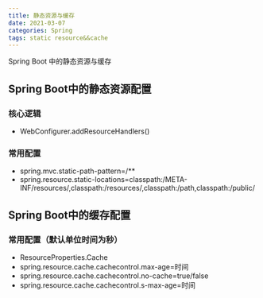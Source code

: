 ```yaml
---
title: 静态资源与缓存
date: 2021-03-07
categories: Spring
tags: static resource&&cache
---
```


Spring Boot 中的静态资源与缓存

<!--more-->

## Spring Boot中的静态资源配置

### 核心逻辑

- WebConfigurer.addResourceHandlers()

### 常用配置

- spring.mvc.static-path-pattern=/**
- spring.resource.static-locations=classpath:/META-INF/resources/,classpath:/resources/,classpath:/path,classpath:/public/

## Spring Boot中的缓存配置

### 常用配置（默认单位时间为秒）

- ResourceProperties.Cache
- spring.resource.cache.cachecontrol.max-age=时间
- spring.resource.cache.cachecontrol.no-cache=true/false
- spring.resource.cache.cachecontrol.s-max-age=时间



